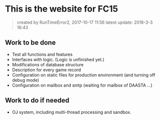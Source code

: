 # This is the website for FC15
> created by RunTimeError2, 2017-10-17 11:56
latest update: 2018-3-3 16:43

## Work to be done
- Test all functions and features
- Interfaces with logic. (Logic is unfinished yet.)
- Modifications of database structure
- Description for every game record
- Configuration on static files for production environment (and turning off debug mode)
- Configuration on mailbox and smtp (waiting for mailbox of DAASTA ...)

## Work to do if needed
- OJ system, including multi-thread processing and sandbox.